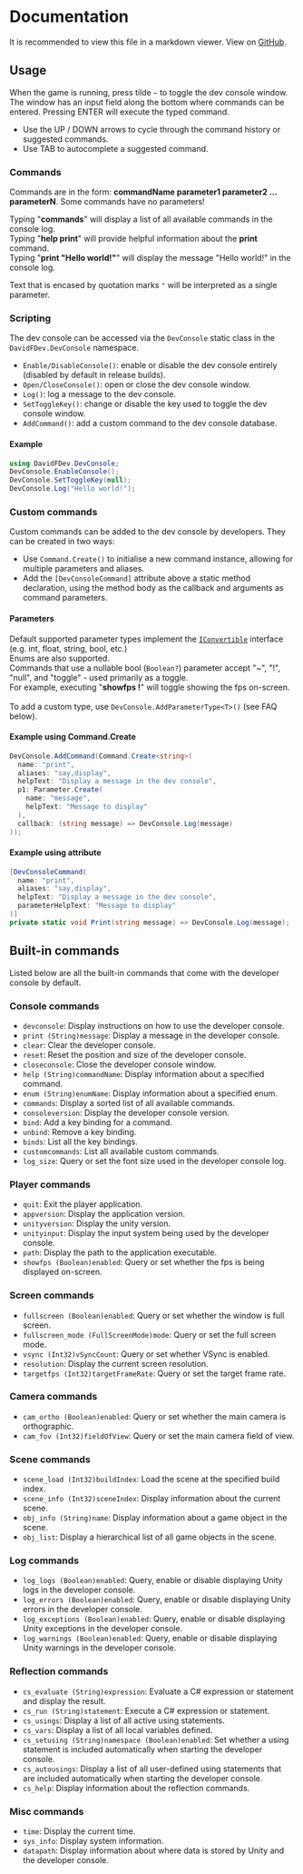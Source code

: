 # Documentation
It is recommended to view this file in a markdown viewer.
View on [GitHub](https://github.com/DavidF-Dev/Unity-DeveloperConsole/blob/main/DOCUMENTATION.md). 

## Usage
When the game is running, press tilde ``~`` to toggle the dev console window. The window has an input field along the bottom where commands can be entered. Pressing ENTER will execute the typed command.
- Use the UP / DOWN arrows to cycle through the command history or suggested commands.
- Use TAB to autocomplete a suggested command.

### Commands
Commands are in the form: <b>commandName parameter1 parameter2 ... parameterN</b>. Some commands have no parameters!

Typing "<b>commands</b>" will display a list of all available commands in the console log.</br>
Typing "<b>help print</b>" will provide helpful information about the <b>print</b> command.</br>
Typing "<b>print "Hello world!"</b>" will display the message "Hello world!" in the console log.

Text that is encased by quotation marks ``"`` will be interpreted as a single parameter.

### Scripting
The dev console can be accessed via the ``DevConsole`` static class in the ``DavidFDev.DevConsole`` namespace.
- ``Enable/DisableConsole()``: enable or disable the dev console entirely (disabled by default in release builds).
- ``Open/CloseConsole()``: open or close the dev console window.
- ``Log()``: log a message to the dev console.
- ``SetToggleKey()``: change or disable the key used to toggle the dev console window.
- ``AddCommand()``: add a custom command to the dev console database.

#### Example
```cs
using DavidFDev.DevConsole;
DevConsole.EnableConsole();
DevConsole.SetToggleKey(null);
DevConsole.Log("Hello world!");
```

### Custom commands
Custom commands can be added to the dev console by developers. They can be created in two ways:
- Use ``Command.Create()`` to initialise a new command instance, allowing for multiple parameters and aliases.
- Add the ``[DevConsoleCommand]`` attribute above a static method declaration, using the method body as the callback and arguments as command parameters.

#### Parameters
Default supported parameter types implement the [``IConvertible``](https://docs.microsoft.com/en-us/dotnet/api/system.iconvertible) interface (e.g. int, float, string, bool, etc.)</br>
Enums are also supported.</br>
Commands that use a nullable bool (``Boolean?``) parameter accept "~", "!", "null", and "toggle" - used primarily as a toggle.</br>
For example, executing "<b>showfps !</b>" will toggle showing the fps on-screen.</br></br>
To add a custom type, use ``DevConsole.AddParameterType<T>()`` (see FAQ below).

#### Example using Command.Create
```cs
DevConsole.AddCommand(Command.Create<string>(
  name: "print",
  aliases: "say,display",
  helpText: "Display a message in the dev console",
  p1: Parameter.Create(
    name: "message",
    helpText: "Message to display"
  ),
  callback: (string message) => DevConsole.Log(message)
));
```

#### Example using attribute
```cs
[DevConsoleCommand(
  name: "print",
  aliases: "say,display",
  helpText: "Display a message in the dev console",
  parameterHelpText: "Message to display"
)]
private static void Print(string message) => DevConsole.Log(message);
```

## Built-in commands
Listed below are all the built-in commands that come with the developer console by default.

### Console commands
- ``devconsole``: Display instructions on how to use the developer console.
- ``print (String)message``: Display a message in the developer console.
- ``clear``: Clear the developer console.
- ``reset``: Reset the position and size of the developer console.
- ``closeconsole``: Close the developer console window.
- ``help (String)commandName``: Display information about a specified command.
- ``enum (String)enumName``: Display information about a specified enum.
- ``commands``: Display a sorted list of all available commands.
- ``consoleversion``: Display the developer console version.
- ``bind``: Add a key binding for a command.
- ``unbind``: Remove a key binding.
- ``binds``: List all the key bindings.
- ``customcommands``: List all available custom commands.
- ``log_size``: Query or set the font size used in the developer console log.

### Player commands
- ``quit``: Exit the player application.
- ``appversion``: Display the application version.
- ``unityversion``: Display the unity version.
- ``unityinput``: Display the input system being used by the developer console.
- ``path``: Display the path to the application executable.
- ``showfps (Boolean)enabled``: Query or set whether the fps is being displayed on-screen.

### Screen commands
- ``fullscreen (Boolean)enabled``: Query or set whether the window is full screen.
- ``fullscreen_mode (FullScreenMode)mode``: Query or set the full screen mode.
- ``vsync (Int32)vSyncCount``: Query or set whether VSync is enabled.
- ``resolution``: Display the current screen resolution.
- ``targetfps (Int32)targetFrameRate``: Query or set the target frame rate.

### Camera commands
- ``cam_ortho (Boolean)enabled``: Query or set whether the main camera is orthographic.
- ``cam_fov (Int32)fieldOfView``: Query or set the main camera field of view.

### Scene commands
- ``scene_load (Int32)buildIndex``: Load the scene at the specified build index.
- ``scene_info (Int32)sceneIndex``: Display information about the current scene.
- ``obj_info (String)name``: Display information about a game object in the scene.
- ``obj_list``: Display a hierarchical list of all game objects in the scene.

### Log commands
- ``log_logs (Boolean)enabled``: Query, enable or disable displaying Unity logs in the developer console.
- ``log_errors (Boolean)enabled``: Query, enable or disable displaying Unity errors in the developer console.
- ``log_exceptions (Boolean)enabled``: Query, enable or disable displaying Unity exceptions in the developer console.
- ``log_warnings (Boolean)enabled``: Query, enable or disable displaying Unity warnings in the developer console.

### Reflection commands
- ``cs_evaluate (String)expression``: Evaluate a C# expression or statement and display the result.
- ``cs_run (String)statement``: Execute a C# expression or statement.
- ``cs_usings``: Display a list of all active using statements.
- ``cs_vars``: Display a list of all local variables defined.
- ``cs_setusing (String)namespace (Boolean)enabled``: Set whether a using statement is included automatically when starting the developer console.
- ``cs_autousings``: Display a list of all user-defined using statements that are included automatically when starting the developer console.
- ``cs_help``: Display information about the reflection commands.

### Misc commands
- ``time``: Display the current time.
- ``sys_info``: Display system information.
- ``datapath``: Display information about where data is stored by Unity and the developer console.